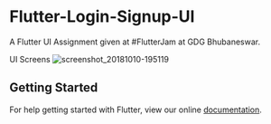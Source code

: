 # Flutter-Login-Signup-UI

A Flutter UI Assignment given at #FlutterJam at GDG Bhubaneswar.

UI Screens 
![screenshot_20181010-195119](https://user-images.githubusercontent.com/21126403/46743144-0e482480-ccc6-11e8-844f-7dd507d5a3f9.jpg)


## Getting Started

For help getting started with Flutter, view our online
[documentation](https://flutter.io/).
